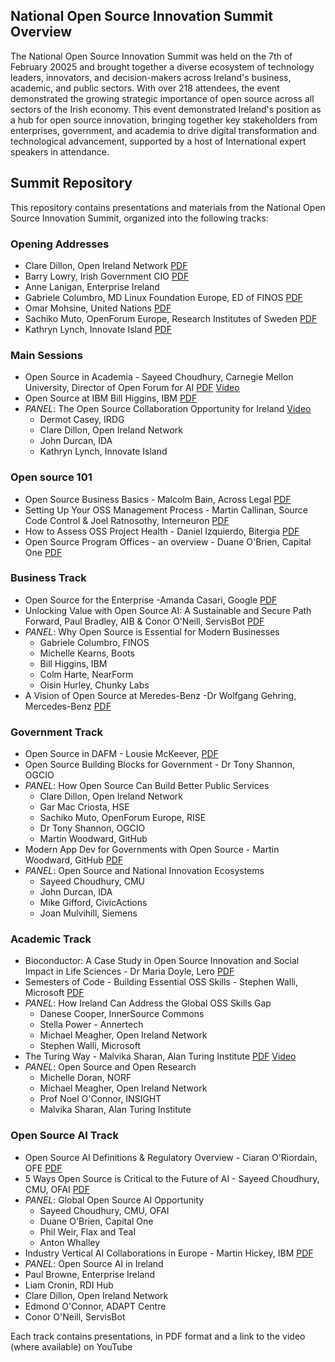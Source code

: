 ## National Open Source Innovation Summit Overview

The National Open Source Innovation Summit was held on the 7th of February 20025 and brought together a diverse ecosystem of technology leaders, innovators, and decision-makers across Ireland's business, academic, and public sectors. With over 218 attendees, the event demonstrated the growing strategic importance of open source across all sectors of the Irish economy.
This event demonstrated Ireland's position as a hub for open source innovation, bringing together key stakeholders from enterprises, government, and academia to drive digital transformation and technological advancement, supported by a host of International expert speakers in attendance.

## Summit Repository
This repository contains presentations and materials from the National Open Source Innovation Summit, organized into the following tracks:

### Opening Addresses
- Clare Dillon, Open Ireland Network [PDF](<NOSIS-Conference/opening-addresses/Clares NOSIS Intro 2025.pptx.pdf>) 
- Barry Lowry, Irish Government CIO [PDF](<NOSIS-Conference/opening-addresses/Barry Lowry - Open Source Feb 25 Barry Lowry.pptx.pdf>) 
- Anne Lanigan, Enterprise Ireland 
- Gabriele Columbro, MD Linux Foundation Europe, ED of FINOS [PDF](<NOSIS-Conference/opening-addresses/Gabriele Columbro - 20250206 - Ireland National Open Innovation Summit.pptx.pdf>) 
- Omar Mohsine, United Nations [PDF](<NOSIS-Conference/opening-addresses/Omar Mohsine - Ireland OS Summit.pptx.pdf>) 
- Sachiko Muto, OpenForum Europe, Research Institutes of Sweden [PDF](<NOSIS-Conference/opening-addresses/Sachiko Muto.pptx.pdf>) 
- Kathryn Lynch, Innovate Island [PDF](<lNOSIS-Conference/opening-addresses/Kathryn Lynch - Open Source Summit February 2025 - More than a one night stand - Kathryn Lynch.pptx.pdf>) 

### Main Sessions
- Open Source in Academia - Sayeed Choudhury, Carnegie Mellon University, Director of Open Forum for AI [PDF](<NOSIS-Conference/main-sessions/academia/Sayeed - Open Source in Academia -- NOSIS 2025.pptx.pdf>) [Video](link_to_video)
- Open Source at IBM Bill Higgins, IBM [PDF](<NOSIS-Conference/main-sessions/ibm/Bill Higgins - OpenSource at IBM - Bill Higgins.pptx.pdf>) 
- _PANEL_: The Open Source Collaboration Opportunity for Ireland [Video](link_to_video)
  - Dermot Casey, IRDG
  - Clare Dillon, Open Ireland Network
  - John Durcan, IDA
  - Kathryn Lynch, Innovate Island

### Open source 101
- Open Source Business Basics - Malcolm Bain, Across Legal [PDF](<NOSIS-Conference/main-sessions/oss-101/Malcolm Bain Open source 101 Business Basics.pdf>) 
- Setting Up Your OSS Management Process - Martin Callinan, Source Code Control & Joel Ratnosothy, Interneuron  [PDF](<NOSIS-Conference/main-sessions/oss-101/Martin Callinan - Open Ireland Feb 25.pptx.pdf>) 
- How to Assess OSS Project Health - Daniel Izquierdo, Bitergia  [PDF](<NOSIS-Conference/main-sessions/oss-101/Daniel Izquierdo - How to Assess OSS Health.pdf>) 
- Open Source Program Offices - an overview - Duane O'Brien, Capital One  [PDF](<NOSIS-Conference/main-sessions/oss-101/Duane O'Brien - Open Source Programs Offices - An Overview.pptx.pdf>) 

### Business Track
- Open Source for the Enterprise -Amanda Casari, Google [PDF](<NOSIS-Conference/tracks/business/enterprise/[INOSIS] amanda casari - The Business of Open Source @ Google.pdf>) 
- Unlocking Value with Open Source AI: A Sustainable and Secure Path Forward, Paul Bradley, AIB & Conor O'Neill, ServisBot [PDF](<NOSIS-Conference/tracks/business/ai-value/Biz - Conor ONeill - ServisBOT and AIB Irish National Open Source Innovation Summit Final2.pptx.pdf>)
- _PANEL_: Why Open Source is Essential for Modern Businesses
  - Gabriele Columbro, FINOS
  - Michelle Kearns, Boots
  - Bill Higgins, IBM
  - Colm Harte, NearForm
  - Oisin Hurley, Chunky Labs 
- A Vision of Open Source at Meredes-Benz -Dr Wolfgang Gehring, Mercedes-Benz [PDF](<NOSIS-Conference/tracks/business/mercedes/2025-02-07_The Power of FOSS - Insights from Mercedes-Benz_Wolfgang Gehring_Open Ireland.pdf>) 

### Government Track 
- Open Source in DAFM - Lousie McKeever, [PDF](<NOSIS-Conference/tracks/government/public-service/Louise McKeever - Opensource in DAFM 07022025.pdf>) 
- Open Source Building Blocks for Government - Dr Tony Shannon, OGCIO 
- _PANEL_: How Open Source Can Build Better Public Services 
  - Clare Dillon, Open Ireland Network
  - Gar Mac Criosta, HSE
  - Sachiko Muto, OpenForum Europe, RISE
  - Dr Tony Shannon, OGCIO
  - Martin Woodward, GitHub
- Modern App Dev for Governments with Open Source - Martin Woodward, GitHub [PDF](<NOSIS-Conference/tracks/government/modern-dev/Martin Woodward - ModernGovDevfinal.pdf>) 
- _PANEL_: Open Source and National Innovation Ecosystems 
  - Sayeed Choudhury, CMU
  - John Durcan, IDA
  - Mike Gifford, CivicActions
  - Joan Mulvihill, Siemens

### Academic Track
- Bioconductor: A Case Study in Open Source Innovation and Social Impact in Life Sciences - Dr Maria Doyle, Lero [PDF](<NOSIS-Conference/tracks/academic/bioconductor/NOSIS Bioconductor 7Feb2025.pdf>) 
- Semesters of Code - Building Essential OSS Skills - Stephen Walli, Microsoft [PDF](<NOSIS-Conference/tracks/academic/education/OpenSourceSoftwareEngineeringEd-Ireland.pdf>)
- _PANEL_: How Ireland Can Address the Global OSS Skills Gap 
  - Danese Cooper, InnerSource Commons
  - Stella Power - Annertech
  - Michael Meagher, Open Ireland Network 
  - Stephen Walli, Microsoft
- The Turing Way - Malvika Sharan, Alan Turing Institute [PDF](<NOSIS-Conference/tracks/academic/Turing Way/MalvikaSharan-2025-02-07-TheTuringWay.pptx.pdf>) [Video](link_to_video)
- _PANEL_: Open Source and Open Research 
  - Michelle Doran, NORF
  - Michael Meagher, Open Ireland Network 
  - Prof Noel O'Connor, INSIGHT
  - Malvika Sharan, Alan Turing Institute
### Open Source AI Track
- Open Source AI Definitions & Regulatory Overview - Ciaran O'Riordain, OFE [PDF](<NOSIS-Conference/tracks/open- source- ai/regulatory/oriordain-2025-01-07_AI_Act.pdf>) 
- 5 Ways Open Source is Critical to the Future of AI - Sayeed Choudhury, CMU, OFAI [PDF](<NOSIS-Conference/tracks/open- source- ai/future/Sayeed - 5 Ways Open Source AI -- NOSIS 2025.pptx.pdf>) 
- _PANEL_: Global Open Source AI Opportunity 
  - Sayeed Choudhury, CMU, OFAI
  - Duane O'Brien, Capital One
  - Phil Weir, Flax and Teal
  - Anton Whalley
- Industry Vertical AI Collaborations in Europe - Martin Hickey, IBM [PDF](<NOSIS-Conference/tracks/open- source- ai/industry/Martin Hickey - IndustryVerticalAICollaborationsEurope - COGNIMAN.pptx.pdf>) 
-  _PANEL_: Open Source AI in Ireland 
  - Paul Browne, Enterprise Ireland
  - Liam Cronin, RDI Hub
  - Clare Dillon, Open Ireland Network
  - Edmond O'Connor, ADAPT Centre
  - Conor O'Neill, ServisBot

Each track contains presentations, in PDF format and a link to the video (where available) on YouTube
